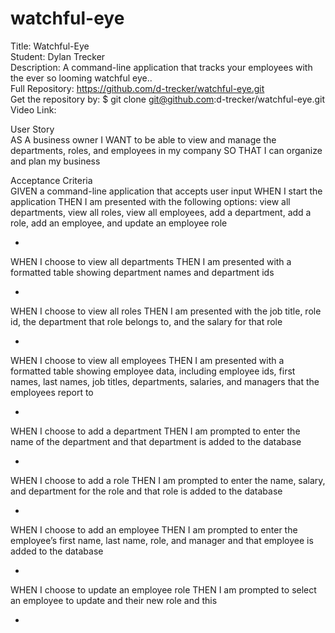 # watchful-eye

Title: Watchful-Eye</br>
Student: Dylan Trecker</br>
Description: A command-line application that tracks your employees with the ever so looming watchful eye..</br>
Full Repository: https://github.com/d-trecker/watchful-eye.git</br>
Get the repository by: $ git clone git@github.com:d-trecker/watchful-eye.git </br>
Video Link:  </br>

User Story</br>
AS A business owner
I WANT to be able to view and manage the departments, roles, and employees in my company
SO THAT I can organize and plan my business

Acceptance Criteria</br>
GIVEN a command-line application that accepts user input
WHEN I start the application
THEN I am presented with the following options: view all departments, view all roles, view all employees, add a department, add a role, add an employee, and update an employee role

- 

WHEN I choose to view all departments
THEN I am presented with a formatted table showing department names and department ids

- 

WHEN I choose to view all roles
THEN I am presented with the job title, role id, the department that role belongs to, and the salary for that role

- 

WHEN I choose to view all employees
THEN I am presented with a formatted table showing employee data, including employee ids, first names, last names, job titles, departments, salaries, and managers that the employees report to

- 

WHEN I choose to add a department
THEN I am prompted to enter the name of the department and that department is added to the database

- 

WHEN I choose to add a role
THEN I am prompted to enter the name, salary, and department for the role and that role is added to the database

- 

WHEN I choose to add an employee
THEN I am prompted to enter the employee’s first name, last name, role, and manager and that employee is added to the database

- 

WHEN I choose to update an employee role
THEN I am prompted to select an employee to update and their new role and this 

- 